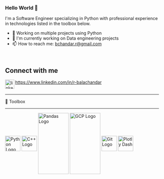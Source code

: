 <!--
**rbalachandar/rbalachandar** is a ✨ _special_ ✨ repository because its `README.md` (this file) appears on your GitHub profile.

Here are some ideas to get you started:

- 🔭 I’m currently working on ...
- 🌱 I’m currently learning ...
- 👯 I’m looking to collaborate on ...
- 🤔 I’m looking for help with ...
- 💬 Ask me about ...
- 📫 How to reach me: ...
- 😄 Pronouns: ...
- ⚡ Fun fact: ...
-->

### Hello World 👋
I'm a Software Engineer specializing in Python with professional experience in technologies listed in the toolbox below.
- 🔭 Working on multiple projects using Python
- 🌱 I'm currently working on Data engineering projects
- 📫 How to reach me: bchandar.r@gmail.com
<br>

## Connect with me
<img align="left" alt="linked-in" src="https://cdn.worldvectorlogo.com/logos/linkedin-icon.svg" width="30" height="30" /> https://www.linkedin.com/in/r-balachandar
<br>
<br>

---
🧰 Toolbox

---
<div id="content">
    <img src="https://cdn.worldvectorlogo.com/logos/python-5.svg" alt="Python Logo" align="middle" width="50" height="50"/>
    <img src="https://cdn.worldvectorlogo.com/logos/c.svg" alt="C++ Logo" align="middle" width="50" height="50"/>
    <img src="https://pandas.pydata.org/static/img/pandas.svg" alt="Pandas Logo" align="middle" width="100" height="200"/>
    <img src="https://cdn.worldvectorlogo.com/logos/google-cloud-3.svg" alt="GCP Logo" align="middle" width="100" height="200"/>
    <img src="https://cdn.worldvectorlogo.com/logos/git.svg" alt="Git Logo" align="middle" width="50" height="50"/>
    <img src="https://plotly-marketing-website.cdn.prismic.io/plotly-marketing-website/948b6663-9429-4bd6-a4cc-cb33231d4532_logo-plotly.svg" alt="Plotly Dash" align="middle" widht="50" height="50"/>
</div>


